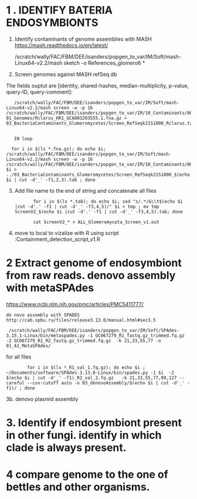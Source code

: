 

# 1 . IDENTIFY BATERIA ENDOSYMBIONTS

 1. Identify contaminants of genome assemblies with MASH  https://mash.readthedocs.io/en/latest/



       /scratch/wally/FAC/FBM/DEE/isanders/popgen_to_var/IM/Soft/mash-Linux64-v2.2/mash sketch -o References_glomero6 *
       
       
2. Screen genomes against MASH refSeq db

The fields ouptut are [identity, shared-hashes, median-multiplicity, p-value, query-ID, query-comment]:

       /scratch/wally/FAC/FBM/DEE/isanders/popgen_to_var/IM/Soft/mash-Linux64-v2.2/mash screen -w -p 16 /scratch/wally/FAC/FBM/DEE/isanders/popgen_to_var/IM/10_Contaminants/00_GeneBank_Complete_Bacteria/Reference_GeneBank_2549_Bacteria_completeGenomes.msh 01_Genomes/Rclarus_HR1_GCA003203555.1.fna.gz > 03_BacteriaContaminants_Glomeromycetes/Screen_RefSeqk21S1000_Rclarus.tab
       
       
       IN loop
       
      for i in $(ls *.fna.gz); do echo $i; /scratch/wally/FAC/FBM/DEE/isanders/popgen_to_var/IM/Soft/mash-Linux64-v2.2/mash screen -w -p 16 /scratch/wally/FAC/FBM/DEE/isanders/popgen_to_var/IM/10_Contaminants/00_GeneBank_Complete_Bacteria/Reference_GeneBank_2549_Bacteria_completeGenomes.msh $i > ../03_BacteriaContaminants_Glomeromycetes/Screen_RefSeqk21S1000_$(echo $i | cut -d'_' -f1,2,3).tab ; done 
       

3. Add file name to the end of string and concatenate all files

              for i in $(ls *.tab); do echo $i; sed "s/.*/&\\t$(echo $i |cut -d'.' -f1 | cut -d'_' -f3,4,5)/" $i > tmp ; mv tmp ScreenV2_$(echo $i |cut -d'.' -f1 | cut -d'_' -f3,4,5).tab; done
              
              cat ScreenV2_* > ALL_Glomeromycota_Screen_v1.out
              
4. move to local to vizalize with R
using script :Containment_detection_script_v1.R


# 2 Extract genome of endosymbiont from raw reads. denovo assembly with metaSPAdes 
https://www.ncbi.nlm.nih.gov/pmc/articles/PMC5411777/

    de novo assembly with SPADES http://cab.spbu.ru/files/release3.13.0/manual.html#sec3.5

     /scratch/wally/FAC/FBM/DEE/isanders/popgen_to_var/IM/Soft/SPAdes-3.15.1-Linux/bin/metaspades.py -1 GC067279_R1_fastq.gz_trimmed.fq.gz  -2 GC067279_R1_R2_fastq.gz_trimmed.fq.gz  -k 21,33,55,77 -o 01_A1_MetaSPAdes/

for all files

            for i in $(ls *_R1_val_1.fq.gz); do echo $i ; ~/Documents/software/SPAdes-3.13.0-Linux/bin/spades.py -1 $i  -2 $(echo $i | cut -d'_' -f1)_R2_val_2.fq.gz   -k 21,33,55,77,99,127 --careful --cov-cutoff auto -o 03_denovoAssembly/$(echo $i | cut -d'_' -f1)/ ; done

3b. denovo plasmid assembly



# 3. Identify if endosymbiont present in other fungi. identify in which clade is always present.

# 4 compare genome to the one of bettles and other organisms.




